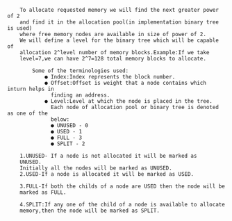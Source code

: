         To allocate requested memory we will find the next greater power of 2
        and find it in the allocation pool(in implementation binary tree is used)
        where free memory nodes are available in size of power of 2.
        We will define a level for the binary tree which will be capable of
        allocation 2^level number of memory blocks.Example:If we take
        level=7,we can have 2^7=128 total memory blocks to allocate.

            Some of the terminologies used:
                ● Index:Index represents the block number.
                ● Offset:Offset is weight that a node contains which inturn helps in
                  finding an address.
                ● Level:Level at which the node is placed in the tree.
                  Each node of allocation pool or binary tree is denoted as one of the
                  below:
                  ● UNUSED - 0
                  ● USED - 1
                  ● FULL - 3
                  ● SPLIT - 2

        1.UNUSED- If a node is not allocated it will be marked as
        UNUSED.
        Initially all the nodes will be marked as UNUSED.
        2.USED-If a node is allocated it will be marked as USED.

        3.FULL-If both the childs of a node are USED then the node will be
        marked as FULL.

        4.SPLIT:If any one of the child of a node is available to allocate
        memory,then the node will be marked as SPLIT.
